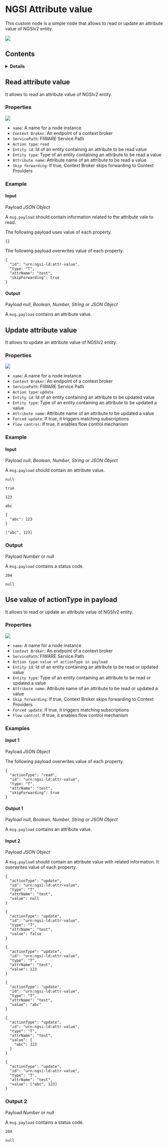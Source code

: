 # NGSI Attribute value

This custom node is a simple node that allows to read or update an attribute value of NGSIv2 entity.

![](https://raw.githubusercontent.com/lets-fiware/node-red-contrib-letsfiware-NGSI/gh-pages/images/attribute-value/attribute-value-01.png)

## Contents

<details>
<summary><strong>Details</strong></summary>

-   [Read attribute value](#read-attribute-value)
-   [Update attribute value](#update-attribute-value)
-   [Use value of actionType in payload](#use-value-of-actionType-in-payload)

</details>

## Read attribute value

It allows to read an attribute value of NGSIv2 entity.

### Properties

![](https://raw.githubusercontent.com/lets-fiware/node-red-contrib-letsfiware-NGSI/gh-pages/images/attribute-value/attribute-value-02.png)

-   `name`: A name for a node instance
-   `Context Broker`: An endpoint of a context broker
-   `ServicePath`: FIWARE Service Path
-   `Action type`: `read`
-   `Entity id`: Id of an entity containing an attribute to be read value
-   `Entity type`: Type of an entity containing an attribute to be read a value
-   `Attribute name`: Attribute name of an attribute to be read a value
-   `Skip forwarding`: If true, Context Broker skips forwarding to Context Providers

### Example

#### Input

Payload *JSON Object*

A `msg.payload` should contain information related to the attribute vale to read.

The following payload uses value of each property.

```
{}
```

The following payload overwrites value of each property.

```
{
  "id": "urn:ngsi-ld:attr-value",
  "type: "T",
  "attrName": "test",
  "skipForwarding": true
}
```

#### Output

Payload *null*, *Boolean*, *Number*, *String* or *JSON Object*

A `msg.payload` contains an attribute value.

## Update attribute value

It allows to update an attribute value of NGSIv2 entity.

### Properties

![](https://raw.githubusercontent.com/lets-fiware/node-red-contrib-letsfiware-NGSI/gh-pages/images/attribute-value/attribute-value-03.png)

-   `name`: A name for a node instance
-   `Context Broker`: An endpoint of a context broker
-   `ServicePath`: FIWARE Service Path
-   `Action type`: `update`
-   `Entity id`: Id of an entity containing an attribute to be updated value
-   `Entity type`: Type of an entity containing an attribute to be updated a value
-   `Attribute name`: Attribute name of an attribute to be updated a value
-   `Forced update`: If true, it triggers matching subscriptions
-   `Flow control`: If true, it enables flow control mechanism

### Example

#### Input

Payload *null*, *Boolean*, *Number*, *String* or *JSON Object*

A `msg.payload` should contain an attribute value.

```
null
```

```
true
```

```
123
```

```
abc
```

```
{
  "abc": 123
}
```

```
["abc", 123]
```

### Output

Payload *Number* or *null*

A `msg.payload` contains a status code.

```
204
```

```
null
```

## Use value of actionType in payload

It allows to read or update an attribute value of NGSIv2 entity.

### Properties

![](https://raw.githubusercontent.com/lets-fiware/node-red-contrib-letsfiware-NGSI/gh-pages/images/attribute-value/attribute-value-04.png)

-   `name`: A name for a node instance
-   `Context Broker`: An endpoint of a context broker
-   `ServicePath`: FIWARE Service Path
-   `Action type`: `value of actionType in payload`
-   `Entity id`: Id of an entity containing an attribute to be read or updated value
-   `Entity type`: Type of an entity containing an attribute to be read or updated a value
-   `Attribute name`: Attribute name of an attribute to be read or updated a value
-   `Skip forwarding`: If true, Context Broker skips forwarding to Context Providers
-   `Forced update`: If true, it triggers matching subscriptions
-   `Flow control`: If true, it enables flow control mechanism

### Examples

#### Input 1

Payload *JSON Object*

The following payload overwrites value of each property.

```
{
  "actionType": "read",
  "id": "urn:ngsi-ld:attr-value",
  "type: "T",
  "attrName": "test",
  "skipForwarding": true
}
```

#### Output 1

Payload *null*, *Boolean*, *Number*, *String* or *JSON Object*

A `msg.payload` contains an attribute value.

#### Input 2

Payload *JSON Object*

A `msg.payload` should contain an attribute value with related information.
It overwrites value of each property.

```
{
  "actionType": "update",
  "id": "urn:ngsi-ld:attr-value",
  "type": "T",
  "attrName": "test",
  "value": null
}
```

```
{
  "actionType": "update",
  "id": "urn:ngsi-ld:attr-value",
  "type": "T",
  "attrName": "test",
  "value": false
}
```

```
{
  "actionType": "update",
  "id": "urn:ngsi-ld:attr-value",
  "type": "T",
  "attrName": "test",
  "value": 123
}
```

```
{
  "actionType": "update",
  "id": "urn:ngsi-ld:attr-value",
  "type": "T",
  "attrName": "test",
  "value": "abc"
}
```

```
{
  "actionType": "update",
  "id": "urn:ngsi-ld:attr-value",
  "type": "T",
  "attrName": "test",
  "value": {
    "abc": 123
  }
}
```

```
{
  "actionType": "update",
  "id": "urn:ngsi-ld:attr-value",
  "type": "T",
  "attrName": "test",
  "value": ["abc", 123]
}
```

### Output 2

Payload *Number* or *null*

A `msg.payload` contains a status code.

```
204
```

```
null
```
